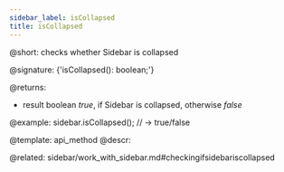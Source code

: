 ```yaml
---
sidebar_label: isCollapsed
title: isCollapsed
---          
```


@short: checks whether Sidebar is collapsed

@signature: {'isCollapsed(): boolean;'}

@returns:
- result		boolean			<i>true</i>, if Sidebar is collapsed, otherwise <i>false</i>


@example:
sidebar.isCollapsed(); // -> true/false


@template: api_method
@descr:

@related: sidebar/work_with_sidebar.md#checkingifsidebariscollapsed







